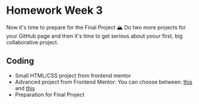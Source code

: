 # Homework Week 3

Now it's time to prepare for the Final Project 🏔 Do two more projects for your GitHub page and then it's time to get serious about yoour first, big collaborative project.


## Coding

- Small HTML/CSS project from frontend mentor 
- Advanced project from Frontend Mentor: You can choose between: [this](https://www.frontendmentor.io/challenges/rest-countries-api-with-color-theme-switcher-5cacc469fec04111f7b848ca) and [this](https://www.frontendmentor.io/challenges/multistep-form-YVAnSdqQBJ)
- Preparation for Final Project
